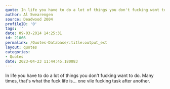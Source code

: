 ```yaml
---
quote: In life you have to do a lot of things you don't fucking want to do. Many times, that's what the fuck life is... one vile fucking task after another.
author: Al Swearengen
source: Deadwood 2004
profileID: '0'
tags: ''
date: 09-03-2014 14:25:31
id: 21066
permalink: /Quotes-Database/:title:output_ext
layout: quotes
categories:
- Quotes
date: 2023-04-23 11:44:45.180083
---
```

In life you have to do a lot of things you don't fucking want to do. Many times, that's what the fuck life is... one vile fucking task after another.